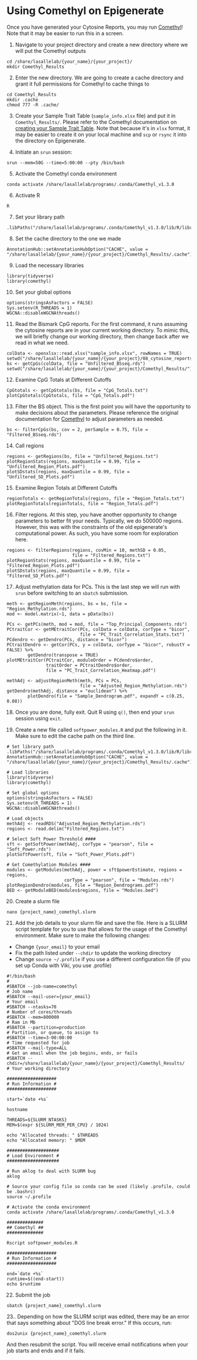 # Using Comethyl on Epigenerate

Once you have generated your Cytosine Reports, you may run [Comethyl](https://github.com/cemordaunt/comethyl)! Note that it may be easier to run this in a screen.

1. Navigate to your project directory and create a new directory where we will put the Comethyl outputs

```
cd /share/lasallelab/{your_name}/{your_project}/
mkdir Comethyl_Results
```

2. Enter the new directory. We are going to create a cache directory and grant it full permissions for Comethyl to cache things to

```
cd Comethyl_Results
mkdir .cache
chmod 777 -R .cache/
```

3. Create your Sample Trait Table (`sample_info.xlsx` file) and put it in `Comethyl_Results/`. Please refer to the Comethyl documentation on [creating your Sample Trait Table](https://cemordaunt.github.io/comethyl/articles/comethyl.html). Note that because it's in `xlsx` format, it may be easier to create it on your local machine and `scp` or `rsync` it into the directory on Epigenerate.

4. Initiate an `srun` session:

```
srun --mem=50G --time=5:00:00 --pty /bin/bash
```

5. Activate the Comethyl conda environment 

```
conda activate /share/lasallelab/programs/.conda/Comethyl_v1.3.0
```

6. Activate R

```
R
```

7. Set your library path

```
.libPaths("/share/lasallelab/programs/.conda/Comethyl_v1.3.0/lib/R/library")
```

8. Set the cache directory to the one we made

```
AnnotationHub::setAnnotationHubOption("CACHE", value = "/share/lasallelab/{your_name}/{your_project}/Comethyl_Results/.cache")
```

9. Load the necessary libraries

```
library(tidyverse)
library(comethyl)
```

10. Set your global options

```
options(stringsAsFactors = FALSE)
Sys.setenv(R_THREADS = 1)
WGCNA::disableWGCNAthreads()
```

11. Read the Bismark CpG reports. For the first command, it runs assuming the cytosine reports are in your current working directory. To mimic this, we will briefly change our working directory, then change back after we read in what we need.

```
colData <- openxlsx::read.xlsx("sample_info.xlsx", rowNames = TRUE)
setwd("/share/lasallelab/{your_name}/{your_project}/08_cytosine_reports/")
bs <- getCpGs(colData, file = "Unfiltered_BSseq.rds")
setwd("/share/lasallelab/{your_name}/{your_project}/Comethyl_Results/")
```

12. Examine CpG Totals at Different Cutoffs

```
CpGtotals <- getCpGtotals(bs, file = "CpG_Totals.txt")
plotCpGtotals(CpGtotals, file = "CpG_Totals.pdf")
```

13. Filter the BS object. This is the first point you will have the opportunity to make decisions about the parameters. Please reference the original documentation for [Comethyl](https://github.com/cemordaunt/comethyl) to adjust parameters as needed. 

```
bs <- filterCpGs(bs, cov = 2, perSample = 0.75, file = "Filtered_BSseq.rds")
```

14. Call regions

```
regions <- getRegions(bs, file = "Unfiltered_Regions.txt")
plotRegionStats(regions, maxQuantile = 0.99, file = "Unfiltered_Region_Plots.pdf")
plotSDstats(regions, maxQuantile = 0.99, file = "Unfiltered_SD_Plots.pdf")
```

15. Examine Region Totals at Different Cutoffs

```
regionTotals <- getRegionTotals(regions, file = "Region_Totals.txt")
plotRegionTotals(regionTotals, file = "Region_Totals.pdf")
```

16. Filter regions. At this step, you have another opportunity to change parameters to better fit your needs. Typically, we do 500000 regions. However, this was with the constraints of the old epigenerate's computational power. As such, you have some room for exploration here.

```
regions <- filterRegions(regions, covMin = 10, methSD = 0.05,
                         file = "Filtered_Regions.txt")
plotRegionStats(regions, maxQuantile = 0.99, file = "Filtered_Region_Plots.pdf")
plotSDstats(regions, maxQuantile = 0.99, file = "Filtered_SD_Plots.pdf")
```

17. Adjust methylation data for PCs. This is the last step we will run with `srun` before switching to an `sbatch` submission. 

```
meth <- getRegionMeth(regions, bs = bs, file = "Region_Methylation.rds")
mod <- model.matrix(~1, data = pData(bs))

PCs <- getPCs(meth, mod = mod, file = "Top_Principal_Components.rds")
PCtraitCor <- getMEtraitCor(PCs, colData = colData, corType = "bicor",
                            file = "PC_Trait_Correlation_Stats.txt")
PCdendro <- getDendro(PCs, distance = "bicor")
PCtraitDendro <- getCor(PCs, y = colData, corType = "bicor", robustY = FALSE) %>%
        getDendro(transpose = TRUE)
plotMEtraitCor(PCtraitCor, moduleOrder = PCdendro$order,
               traitOrder = PCtraitDendro$order,
               file = "PC_Trait_Correlation_Heatmap.pdf")

methAdj <- adjustRegionMeth(meth, PCs = PCs,
                            file = "Adjusted_Region_Methylation.rds")
getDendro(methAdj, distance = "euclidean") %>%
        plotDendro(file = "Sample_Dendrogram.pdf", expandY = c(0.25, 0.08))
```

18. Once you are done, fully exit. Quit R using `q()`, then end your `srun` session using `exit`.

19. Create a new file called `softpower_modules.R` and put the following in it. Make sure to edit the cache path on the third line.

```
# Set library path
.libPaths("/share/lasallelab/programs/.conda/Comethyl_v1.3.0/lib/R/library")
AnnotationHub::setAnnotationHubOption("CACHE", value = "/share/lasallelab/{your_name}/{your_project}/Comethyl_Results/.cache")

# Load libraries
library(tidyverse)
library(comethyl)

# Set global options
options(stringsAsFactors = FALSE)
Sys.setenv(R_THREADS = 1)
WGCNA::disableWGCNAthreads()

# Load objects
methAdj <- readRDS("Adjusted_Region_Methylation.rds")
regions <- read.delim("Filtered_Regions.txt")

# Select Soft Power Threshold ####
sft <- getSoftPower(methAdj, corType = "pearson", file = "Soft_Power.rds")
plotSoftPower(sft, file = "Soft_Power_Plots.pdf")

# Get Comethylation Modules ####
modules <- getModules(methAdj, power = sft$powerEstimate, regions = regions,
                      corType = "pearson", file = "Modules.rds")
plotRegionDendro(modules, file = "Region_Dendrograms.pdf")
BED <- getModuleBED(modules$regions, file = "Modules.bed")
```

20. Create a slurm file

```
nano {project_name}_comethyl.slurm
```

21. Add the job details to your slurm file and save the file. Here is a SLURM script template for you to use that allows for the usage of the Comethyl environment. Make sure to make the following changes:

* Change `{your_email}` to your email
* Fix the path listed under `--chdir` to update the working directory
* Change `source ~/.profile` if you use a different configuration file (if you set up Conda with Viki, you use .profile)

```
#!/bin/bash
#
#SBATCH --job-name=comethyl            											# Job name
#SBATCH --mail-user={your_email}       											# Your email
#SBATCH --ntasks=70                    											# Number of cores/threads
#SBATCH --mem=800000                   											# Ram in Mb
#SBATCH --partition=production         											# Partition, or queue, to assign to
#SBATCH --time=3-00:00:00              											# Time requested for job
#SBATCH --mail-type=ALL                											# Get an email when the job begins, ends, or fails
#SBATCH --chdir=/share/lasallelab/{your_name}/{your_project}/Comethyl_Results/	# Your working directory

###################
# Run Information #
###################

start=`date +%s`

hostname

THREADS=${SLURM_NTASKS}
MEM=$(expr ${SLURM_MEM_PER_CPU} / 1024)

echo "Allocated threads: " $THREADS
echo "Allocated memory: " $MEM

####################
# Load Environment #
####################

# Run aklog to deal with SLURM bug
aklog

# Source your config file so conda can be used (likely .profile, could be .bashrc)
source ~/.profile

# Activate the conda environment
conda activate /share/lasallelab/programs/.conda/Comethyl_v1.3.0

##############
## Comethyl ##
##############

Rscript softpower_modules.R

###################
# Run Information #
###################

end=`date +%s`
runtime=$((end-start))
echo $runtime
```

22. Submit the job

```
sbatch {project_name}_comethyl.slurm
```

23.. Depending on how the SLURM script was edited, there may be an error that says something about "DOS line break error." If this occurs, run:

```
dos2unix {project_name}_comethyl.slurm
```

And then resubmit the script. You will receive email notifications when your job starts and ends and if it fails.
 

